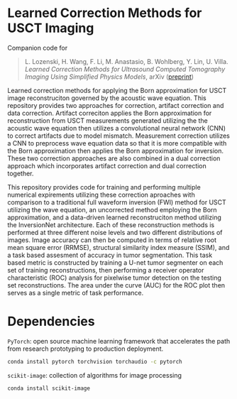 # Learned Correction Methods for USCT Imaging 

Companion code for 
> L. Lozenski, H. Wang, F. Li, M. Anastasio, B. Wohlberg, Y. Lin, U. Villa. _Learned Correction Methods for Ultrasound Computed Tomography Imaging Using Simplified Physics Models_, arXiv ([preprint](https://arxiv.org/abs/2205.05585?context=eess(https://arxiv.org/abs/2502.09546)))

Learned correction methods for applying the Born approximation for USCT image reconstruciton governed by the acoustic wave equation. This repository provides two approaches for correction, artifact correction and data correction. 
Artifact correciton applies the Born approximation for reconstruction from USCT measurements generated utilizing the the acoustic wave equation then utilizes a convolutional neural network (CNN) to correct artifacts due to model mismatch. 
Measurement correction utilizes a CNN to preprocess wave equation data so that it is more compatible with the Born approximation then applies the Born approximation for inversion. 
These two correction approaches are also combined in a dual correction approach which incorporates artifact correction and dual correction together. 

This repository provides code for training and performing multiple numerical expirements utilizing these correction aproaches with comparison to a traditional full waveform inversion (FWI) method for USCT utilizing the wave equation, an uncorrected method employing the Born approximation, and a data-driven learned reconstruciton method utilizing the InversionNet architecture.
Each of these reconstruction methods is performed at three different noise levels and two different distributions of images.
Image accuracy can then be computed in terms of relative root mean square error (RRMSE), structural similarity index measure (SSIM), and a task based assesment of accuracy in tumor segmentation. 
This task based metric is constructed by training a U-net tumor segmenter on each set of training reconstructions, then performing a receiver operator characteristic (ROC) analysis for pixelwise tumor detection on the testing set reconstructions. The area under the curve (AUC) for the ROC plot then serves as a single metric of task performance.


# Dependencies 

`PyTorch`: open source machine learning framework that accelerates the path from research prototyping to production deployment.
```bash
conda install pytorch torchvision torchaudio -c pytorch
```

`scikit-image`: collection of algorithms for image processing
```bash
conda install scikit-image
```


